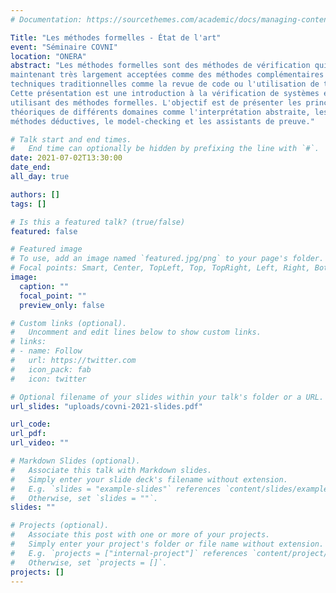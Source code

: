 ```yaml
---
# Documentation: https://sourcethemes.com/academic/docs/managing-content/

Title: "Les méthodes formelles - État de l'art"
event: "Séminaire COVNI"
location: "ONERA" 
abstract: "Les méthodes formelles sont des méthodes de vérification qui sont
maintenant très largement acceptées comme des méthodes complémentaires aux
techniques traditionnelles comme la revue de code ou l'utilisation de tests.
Cette présentation est une introduction à la vérification de systèmes en
utilisant des méthodes formelles. L'objectif est de présenter les principes
théoriques de différents domaines comme l'interprétation abstraite, les
méthodes déductives, le model-checking et les assistants de preuve."

# Talk start and end times.
#   End time can optionally be hidden by prefixing the line with `#`.
date: 2021-07-02T13:30:00
date_end: 
all_day: true

authors: []
tags: []

# Is this a featured talk? (true/false)
featured: false

# Featured image
# To use, add an image named `featured.jpg/png` to your page's folder. 
# Focal points: Smart, Center, TopLeft, Top, TopRight, Left, Right, BottomLeft, Bottom, BottomRight.
image:
  caption: ""
  focal_point: ""
  preview_only: false

# Custom links (optional).
#   Uncomment and edit lines below to show custom links.
# links:
# - name: Follow
#   url: https://twitter.com
#   icon_pack: fab
#   icon: twitter

# Optional filename of your slides within your talk's folder or a URL.
url_slides: "uploads/covni-2021-slides.pdf"

url_code:
url_pdf:
url_video: ""

# Markdown Slides (optional).
#   Associate this talk with Markdown slides.
#   Simply enter your slide deck's filename without extension.
#   E.g. `slides = "example-slides"` references `content/slides/example-slides.md`.
#   Otherwise, set `slides = ""`.
slides: ""

# Projects (optional).
#   Associate this post with one or more of your projects.
#   Simply enter your project's folder or file name without extension.
#   E.g. `projects = ["internal-project"]` references `content/project/deep-learning/index.md`.
#   Otherwise, set `projects = []`.
projects: []
---
```


